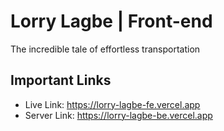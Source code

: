 # Lorry Lagbe | Front-end
The incredible tale of effortless transportation

## Important Links
- Live Link: https://lorry-lagbe-fe.vercel.app
- Server Link: https://lorry-lagbe-be.vercel.app
